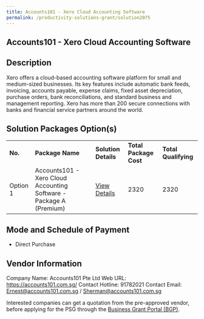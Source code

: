 ```yaml
---
title: Accounts101 - Xero Cloud Accounting Software
permalink: /productivity-solutions-grant/solution2075
---
```


## Accounts101 - Xero Cloud Accounting Software

## Description

Xero offers a cloud-based accounting software platform for small and medium-sized businesses. Its key features include automatic bank feeds, invoicing, accounts payable, expense claims, fixed asset depreciation, purchase orders, bank reconciliations, and standard business and management reporting. Xero has more than 200 secure connections with banks and financial service partners around the world.

## Solution Packages Option(s)

<table>
<tr>
<td><b>No.</b></td>
<td><b>Package Name</b></td>
<td><b>Solution Details</b></td>
<td><b>Total Package Cost</b></td>
<td><b>Total Qualifying</b></td>
</tr>
<tr>
<td>Option 1</td>
<td>Accounts101 - Xero Cloud Accounting Software - Package A (Premium)</td>
<td><a href='https://www.gobusiness.gov.sg/images/psg/Desensitised_Accounts101_Annex_3_Part_1.pdf'>View Details</a></td>
<td>2320</td>
<td>2320</td>
</tr>
</table>

## Mode and Schedule of Payment

 - Direct Purchase

## Vendor Information

 Company Name: Accounts101 Pte Ltd
Web URL: https://accounts101.com.sg/
Contact Hotline: 91782021
Contact Email: Ernest@accounts101.com.sg / Sherman@accounts101.com.sg

Interested companies can get a quotation from the pre-approved vendor, before applying for the PSG through the <a href='https://www.businessgrants.gov.sg/'>Business Grant Portal (BGP)</a>.
